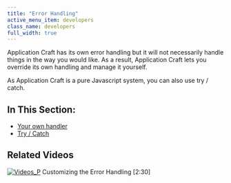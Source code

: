 ```yaml
---
title: "Error Handling"
active_menu_item: developers
class_name: developers
full_width: true
---
```



Application Craft has its own error handling but it will not necessarily handle things in the way you would like. As a result, Application Craft lets you override its own handling and manage it yourself.

As Application Craft is a pure Javascript system, you can also use try / catch.

## In This Section:

 - [Your own handler](/developers/documentation/scripting-apis/client-scripting-overview/error-handling/your-own-error-handler)
 - [Try / Catch](/developers/documentation/scripting-apis/client-scripting-overview/error-handling/try-catch)

## Related Videos

[![Videos\_P](/img/docs/videos_p.png)](http://www.youtube.com/v/VnqUqPeXDSE?autoplay=1&hd=1&fs=1&showsearch=0&rel=0&) Customizing the Error Handling [2:30]
